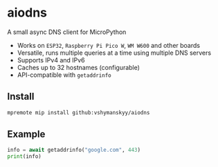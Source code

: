 # aiodns
A small async DNS client for MicroPython

- Works on `ESP32`, `Raspberry Pi Pico W`, `WM W600` and other boards
- Versatile, runs multiple queries at a time using multiple DNS servers
- Supports IPv4 and IPv6
- Caches up to 32 hostnames (configurable)
- API-compatible with `getaddrinfo`

## Install

```sh
mpremote mip install github:vshymanskyy/aiodns
```

## Example

```py
info = await getaddrinfo("google.com", 443)
print(info)
```
